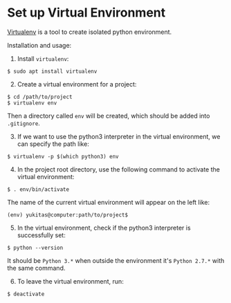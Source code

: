 # Set up Virtual Environment

[Virtualenv](https://virtualenv.pypa.io/en/stable/) is a tool to create isolated python environment.

Installation and usage:

1. Install `virtualenv`:

  ```console
  $ sudo apt install virtualenv
  ```

2. Create a virtual environment for a project:

  ```console
  $ cd /path/to/project
  $ virtualenv env
  ```

  Then a directory called `env` will be created, which should be added into `.gitignore`.

3. If we want to use the python3 interpreter in the virtual environment, we can specify the path like:

  ```console
  $ virtualenv -p $(which python3) env
  ```

4. In the project root directory, use the following command to activate the virtual environment:

  ```console
  $ . env/bin/activate
  ```

  The name of the current virtual environment will appear on the left like:

  ```console
  (env) yukitas@computer:path/to/project$
  ```

5. In the virtual environment, check if the python3 interpreter is successfully set:

  ```console
  $ python --version
  ```

  It should be `Python 3.*` when outside the environment it's `Python 2.7.*` with the same command.

6. To leave the virtual environment, run:

  ```console
  $ deactivate
  ```
